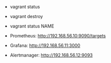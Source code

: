 - vagrant status
- vagrant destroy
- vagrant status NAME

- Prometheus: http://192.168.56.10:9090/targets
- Grafana: http://192.168.56.11:3000
- Alertmanager: http://192.168.56.12:9093
